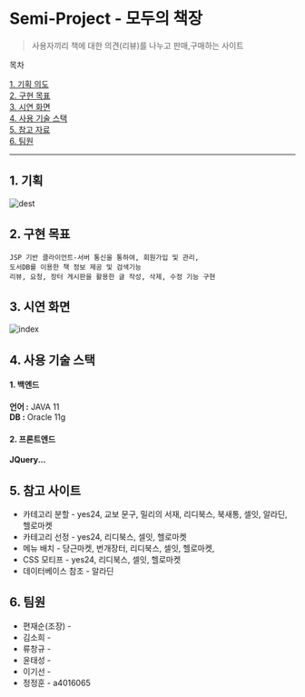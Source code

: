 # Semi-Project - 모두의 책장
>사용자끼리 책에 대한 의견(리뷰)를 나누고 판매,구매하는 사이트

목차

[1. 기획 의도](#item1)  
[2. 구현 목표](#item2)  
[3. 시연 화면](#item3)  
[4. 사용 기술 스택](#item4)  
[5. 참고 자료](#item5)  
[6. 팀원](#item6)  

***



## <span id="item1">1. 기획 </span>
 ![dest](https://user-images.githubusercontent.com/49514454/81713863-62724680-94b1-11ea-9a40-ae3701dff70d.png)
## <span id="item2">2. 구현 목표</span>
    JSP 기반 클라이언트-서버 통신을 통하여, 회원가입 및 관리,
    도서DB를 이용한 책 정보 제공 및 검색기능
    리뷰, 요청, 장터 게시판을 활용한 글 작성, 삭제, 수정 기능 구현
## <span id="item3">3. 시연 화면</span>
![index](https://user-images.githubusercontent.com/49514454/81713768-3eaf0080-94b1-11ea-93a8-696c8bfd8ca8.png)



## <span id="item4">4. 사용 기술 스택</span>
#### 1. 백엔드

**언어 :** JAVA 11  
**DB :** Oracle 11g

#### 2. 프론트엔드

**JQuery...**


## <span id ="item5">5. 참고 사이트</span>
* 카테고리 분할 - yes24, 교보 문구, 밀리의 서재, 리디북스, 북새통, 셀잇, 알라딘, 헬로마켓
* 카테고리 선정 - yes24, 리디북스, 셀잇, 헬로마켓
* 메뉴 배치 - 당근마켓, 번개장터, 리디북스, 셀잇, 헬로마켓, 
* CSS 모티프 - yes24, 리디북스, 셀잇, 헬로마켓
* 데이터베이스 참조 - 알라딘 

## <span id="item6">6. 팀원</span>
* 편재순(조장) -
* 김소희 -
* 류창규 - 
* 윤태성 -
* 이기선 -
* 정정훈 - a4016065
